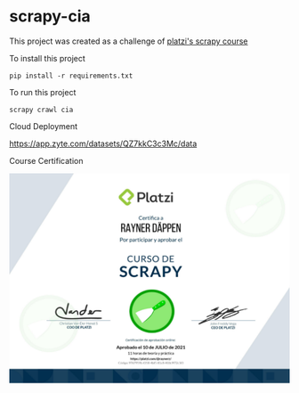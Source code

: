# scrapy-cia 

This project was created as a challenge of [platzi's scrapy course](https://platzi.com/cursos/scrapy/)

To install this project
```
pip install -r requirements.txt
```

To run this project
```
scrapy crawl cia
```

Cloud Deployment

https://app.zyte.com/datasets/QZ7kkC3c3Mc/data

Course Certification

![image](/scrapy-certification.png)
